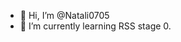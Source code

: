 - 👋 Hi, I’m @Natali0705
- 🌱 I’m currently learning RSS stage 0.


<!---
Natali0705/Natali0705 is a ✨ special ✨ repository because its `README.md` (this file) appears on your GitHub profile.
You can click the Preview link to take a look at your changes.
--->
